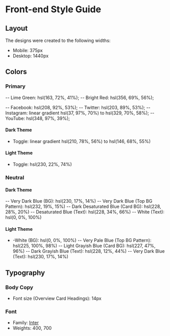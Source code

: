# Front-end Style Guide

## Layout

The designs were created to the following widths:

- Mobile: 375px
- Desktop: 1440px

## Colors

### Primary

-- Lime Green: hsl(163, 72%, 41%);
-- Bright Red: hsl(356, 69%, 56%);

-- Facebook: hsl(208, 92%, 53%);
-- Twitter: hsl(203, 89%, 53%);
-- Instagram: linear gradient hsl(37, 97%, 70%) to hsl(329, 70%, 58%);
-- YouTube: hsl(348, 97%, 39%);

#### Dark Theme

- Toggle: linear gradient hsl(210, 78%, 56%) to hsl(146, 68%, 55%)

#### Light Theme

- Toggle: hsl(230, 22%, 74%)

### Neutral

#### Dark Theme

-- Very Dark Blue (BG): hsl(230, 17%, 14%)
-- Very Dark Blue (Top BG Pattern): hsl(232, 19%, 15%)
-- Dark Desaturated Blue (Card BG): hsl(228, 28%, 20%)
-- Desaturated Blue (Text): hsl(228, 34%, 66%)
-- White (Text): hsl(0, 0%, 100%)

#### Light Theme

- -White (BG): hsl(0, 0%, 100%)
-- Very Pale Blue (Top BG Pattern): hsl(225, 100%, 98%)
-- Light Grayish Blue (Card BG): hsl(227, 47%, 96%)
-- Dark Grayish Blue (Text): hsl(228, 12%, 44%)
-- Very Dark Blue (Text): hsl(230, 17%, 14%)

## Typography

### Body Copy

- Font size (Overview Card Headings): 14px

### Font

- Family: [Inter](https://fonts.google.com/specimen/Inter)
- Weights: 400, 700
